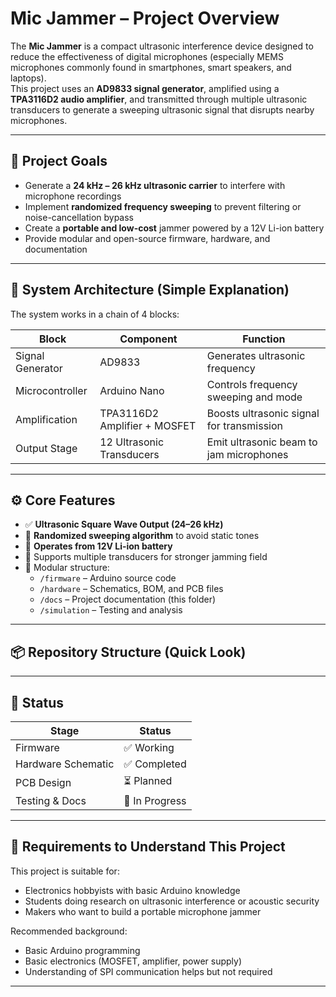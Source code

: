 # Mic Jammer – Project Overview

The **Mic Jammer** is a compact ultrasonic interference device designed to reduce the effectiveness of digital microphones (especially MEMS microphones commonly found in smartphones, smart speakers, and laptops).  
This project uses an **AD9833 signal generator**, amplified using a **TPA3116D2 audio amplifier**, and transmitted through multiple ultrasonic transducers to generate a sweeping ultrasonic signal that disrupts nearby microphones.

---

## 🎯 Project Goals

- Generate a **24 kHz – 26 kHz ultrasonic carrier** to interfere with microphone recordings
- Implement **randomized frequency sweeping** to prevent filtering or noise-cancellation bypass
- Create a **portable and low-cost** jammer powered by a 12V Li-ion battery
- Provide modular and open-source firmware, hardware, and documentation

---

## 🧩 System Architecture (Simple Explanation)

The system works in a chain of 4 blocks:

| Block | Component | Function |
|-------|------------|------------|
| Signal Generator | AD9833 | Generates ultrasonic frequency |
| Microcontroller | Arduino Nano | Controls frequency sweeping and mode |
| Amplification | TPA3116D2 Amplifier + MOSFET | Boosts ultrasonic signal for transmission |
| Output Stage | 12 Ultrasonic Transducers | Emit ultrasonic beam to jam microphones |

---

## ⚙️ Core Features

- ✅ **Ultrasonic Square Wave Output (24–26 kHz)**  
- 🔀 **Randomized sweeping algorithm** to avoid static tones  
- 🔌 **Operates from 12V Li-ion battery**  
- 📡 Supports multiple transducers for stronger jamming field  
- 🧱 Modular structure:
  - `/firmware` – Arduino source code  
  - `/hardware` – Schematics, BOM, and PCB files  
  - `/docs` – Project documentation (this folder)  
  - `/simulation` – Testing and analysis  

---

## 📦 Repository Structure (Quick Look)


---

## 🚀 Status

| Stage | Status |
|--------|------------|
| Firmware | ✅ Working |
| Hardware Schematic | ✅ Completed |
| PCB Design | ⏳ Planned |
| Testing & Docs | 🔄 In Progress |

---

## 🧠 Requirements to Understand This Project

This project is suitable for:

- Electronics hobbyists with basic Arduino knowledge  
- Students doing research on ultrasonic interference or acoustic security  
- Makers who want to build a portable microphone jammer  

Recommended background:

- Basic Arduino programming  
- Basic electronics (MOSFET, amplifier, power supply)  
- Understanding of SPI communication helps but not required  

---
